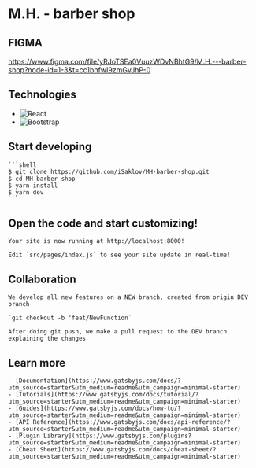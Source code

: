# M.H. - barber shop

## FIGMA

https://www.figma.com/file/yRJoTSEa0VuuzWDvNBhtG9/M.H.---barber-shop?node-id=1-3&t=cc1bhfwI9zmGvJhP-0

## Technologies

- ![React](https://img.shields.io/badge/React-v18.2.0-20232A?style=for-the-badge&logo=react&logoColor=61DAFB&labelColor=20232A&color=gray)
- ![Bootstrap](https://img.shields.io/badge/bootstrap-v5.2.3-%23563D7C.svg?style=for-the-badge&logo=bootstrap&logoColor=white&labelColor=20232A&color=gray)

## Start developing

    ```shell
    $ git clone https://github.com/iSaklov/MH-barber-shop.git
    $ cd MH-barber-shop
    $ yarn install
    $ yarn dev
    ```

## Open the code and start customizing!

    Your site is now running at http://localhost:8000!

    Edit `src/pages/index.js` to see your site update in real-time!

## Collaboration

    We develop all new features on a NEW branch, created from origin DEV branch

    `git checkout -b 'feat/NewFunction`

    After doing git push, we make a pull request to the DEV branch explaining the changes

## Learn more

    - [Documentation](https://www.gatsbyjs.com/docs/?utm_source=starter&utm_medium=readme&utm_campaign=minimal-starter)
    - [Tutorials](https://www.gatsbyjs.com/docs/tutorial/?utm_source=starter&utm_medium=readme&utm_campaign=minimal-starter)
    - [Guides](https://www.gatsbyjs.com/docs/how-to/?utm_source=starter&utm_medium=readme&utm_campaign=minimal-starter)
    - [API Reference](https://www.gatsbyjs.com/docs/api-reference/?utm_source=starter&utm_medium=readme&utm_campaign=minimal-starter)
    - [Plugin Library](https://www.gatsbyjs.com/plugins?utm_source=starter&utm_medium=readme&utm_campaign=minimal-starter)
    - [Cheat Sheet](https://www.gatsbyjs.com/docs/cheat-sheet/?utm_source=starter&utm_medium=readme&utm_campaign=minimal-starter)
